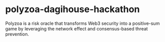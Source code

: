 # polyzoa-dagihouse-hackathon
Polyzoa is a risk oracle that transforms Web3 security into a positive-sum game by leveraging the network effect and consensus-based threat prevention.
